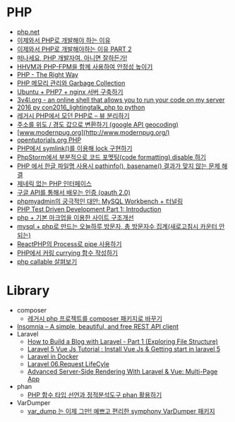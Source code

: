 PHP
===
* [php.net](http://php.net/)
* [이제와서 PHP로 개발해야 하는 이유](https://www.tokyobranch.net/archives/6693)
* [이제와서 PHP로 개발해야하는 이유 PART 2](https://www.tokyobranch.net/archives/7066)
* [떠나세요, PHP 개발자여. 아니면 잘하든가!](http://blog.weirdx.io/post/24175)
* [HHVM과 PHP-FPM을 함께 사용하여 안정성 높이기](http://daworks.org/1116/)
* [PHP - The Right Way](http://modernpug.github.io/php-the-right-way/)
* [PHP 메모리 관리와 Garbage Collection](http://m.blog.naver.com/tmondev/220367194049)
* [Ubuntu + PHP7 + nginx 서버 구축하기](https://brunch.co.kr/@ninl123/5)
* [3v4l.org - an online shell that allows you to run your code on my server](https://3v4l.org/)
* [2016 py con2016_lightingtalk_php to python](http://www.slideshare.net/JiHoLee4/2016-py-con2016lightingtalkphp-to-python)
* [레거시 PHP에서 모던 PHP로 – 뷰 분리하기](http://www.haruair.com/blog/3748)
* [주소를 위도 / 경도 값으로 변환하기 (google API geocoding)](http://qnfmfmd.tistory.com/50)
* [www.modernpug.org](http://www.modernpug.org/)
* [opentutorials.org PHP](https://opentutorials.org/module/6)
* [PHP에서 symlink()를 이용해 lock 구현하기](https://blog.asamaru.net/2017/04/02/php-lock-file-using-symlink/)
* [PhpStorm에서 부분적으로 코드 포멧팅(code formatting) disable 하기](https://blog.asamaru.net/2017/04/01/phpstorm-disable-code-formatting-for-part-of-code/)
* [PHP 에서 한글 파일명 사용시 pathinfo(), basename() 결과가 맞지 않는 문제 해결](https://blog.asamaru.net/2017/04/25/make-php-pathinfo-return-the-correct-filename-if-the-filename-is-utf-8/)
* [제네릭 없는 PHP 인터페이스](http://www.haruair.com/blog/3909)
* [구글 API를 통해서 배우는 인증 (oauth 2.0)](https://opentutorials.org/course/2473/16571)
* [phpmyadmin의 궁극적인 대안: MySQL Workbench + 터널링](http://earlybird.kr/2027)
* [PHP Test Driven Development Part 1: Introduction](https://hackernoon.com/php-test-driven-development-part-1-introduction-5483362d79b5)
* [php + 기본 마크업을 이용한 사이트 구조개선](http://dyong4614.dothome.co.kr/?folder=page&sub=bbs_view&current_gnb=gnb01&bbs=web&num=175&page=1&type=4&all=true)
* [mysql + php로 만드는 오늘하루 방문자, 총 방문자수 집계(새로고침시 카운터 안되는)](http://dyong4614.dothome.co.kr/?folder=page&sub=bbs_view&bbs=web&current_gnb=gnb01&news_type&type&num=62&page=1)
* [ReactPHP의 Process로 pipe 사용하기](http://www.haruair.com/blog/4146)
* [PHP에서 커링 currying 함수 작성하기](http://www.haruair.com/blog/4149)
* [php callable 살펴보기](https://www.haruair.com/blog/4431)

# Library
* composer
  * [레거시 php 프로젝트를 composer 패키지로 바꾸기](http://www.haruair.com/blog/3968)
* [Insomnia – A simple, beautiful, and free REST API client](https://laravel-news.com/insomnia-a-simple-beautiful-and-free-rest-api-client)
* Laravel
  * [How to Build a Blog with Laravel - Part 1 (Exploring File Structure)](https://www.youtube.com/watch?v=R8B4og-BeCk&list=PLwAKR305CRO-Q90J---jXVzbOd4CDRbVx)
  * [Laravel 5 Vue Js Tutorial : Install Vue Js & Getting start in laravel 5](https://www.youtube.com/watch?v=wQ7YN2CuoOk)
  * [Laravel in Docker](https://hackernoon.com/laravel-in-docker-ceed4465352)
  * [Laravel 06.Request LifeCyle](https://www.slideshare.net/hojinlee18/laravel-06request-lifecyle)
  * [Advanced Server-Side Rendering With Laravel & Vue: Multi-Page App](https://medium.com/js-dojo/advanced-server-side-rendering-with-laravel-vue-multi-page-app-486b706e654)
* phan
  * [PHP 함수 타입 선언과 정적분석도구 phan 활용하기](http://www.haruair.com/blog/3962)
* VarDumper
  * [var_dump 는 이제 그만! 예쁘고 편리한 symphony VarDumper 패키지](https://www.lesstif.com/pages/viewpage.action?pageId=26083691)
